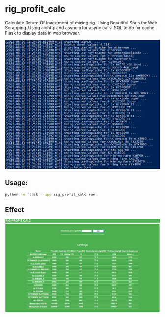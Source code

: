 # rig_profit_calc
Calculate Return Of Investment of mining rig. Using Beautiful Soup for Web Scrapping. Using aiohttp and asyncio for async calls. SQLite db for cache. Flask to display data in web browser.

![alt text](https://github.com/dawmro/rig_profit_calc/blob/main/images/console.PNG?raw=true)

## Usage:
``` sh
python -m flask --app rig_profit_calc run
```

## Effect

![alt text](https://github.com/dawmro/rig_profit_calc/blob/main/images/view1.PNG?raw=true)
